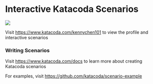 # Interactive Katacoda Scenarios

[![](http://shields.katacoda.com/katacoda/kennychen101/count.svg)](https://www.katacoda.com/kennychen101 "Get your profile on Katacoda.com")

Visit https://www.katacoda.com/kennychen101 to view the profile and interactive scenarios

### Writing Scenarios
Visit https://www.katacoda.com/docs to learn more about creating Katacoda scenarios

For examples, visit https://github.com/katacoda/scenario-example
